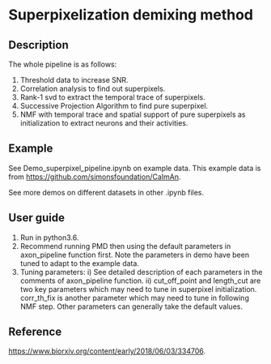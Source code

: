 # Superpixelization demixing method

## Description
The whole pipeline is as follows:
1. Threshold data to increase SNR.
2. Correlation analysis to find out superpixels.
3. Rank-1 svd to extract the temporal trace of superpixels.
4. Successive Projection Algorithm to find pure superpixel.
5. NMF with temporal trace and spatial support of pure superpixels as initialization to extract neurons and their activities.

## Example
See Demo_superpixel_pipeline.ipynb on example data.  This example data is from https://github.com/simonsfoundation/CaImAn.

See more demos on different datasets in other .ipynb files.

## User guide
1. Run in python3.6.
2. Recommend running PMD then using the default parameters in axon_pipeline function first. Note the parameters in demo have been tuned to adapt to the example data.
3. Tuning parameters:
i) See detailed description of each parameters in the comments of axon_pipeline function.
ii) cut_off_point and length_cut are two key parameters which may need to tune in superpixel initialization. corr_th_fix is another parameter which may need to tune in following NMF step. Other parameters can generally take the default values.

## Reference
https://www.biorxiv.org/content/early/2018/06/03/334706.

